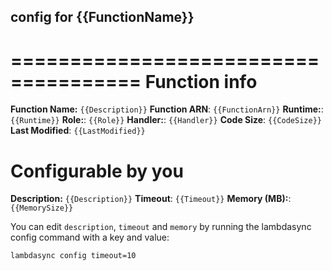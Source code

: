 ## config for {{FunctionName}}
=====================================
Function info
=====================================
**Function Name:** `{{Description}}`
**Function ARN**: `{{FunctionArn}}`
**Runtime:**: `{{Runtime}}`
**Role:**: `{{Role}}`
**Handler:**: `{{Handler}}`
**Code Size**: `{{CodeSize}}`
**Last Modified**: `{{LastModified}}`

Configurable by you
=====================================
**Description:** `{{Description}}`
**Timeout**: `{{Timeout}}`
**Memory (MB):**: `{{MemorySize}}`

You can edit `description`, `timeout` and `memory` by running the lambdasync config command with a key and value:

`lambdasync config timeout=10`
